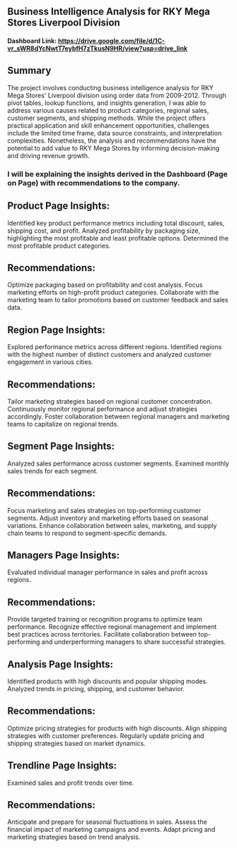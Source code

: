 ## Business Intelligence Analysis for RKY Mega Stores Liverpool Division

#### Dashboard Link: https://drive.google.com/file/d/1C-vr_sWR8dYcNwtT7eybfH7zTkusN9HR/view?usp=drive_link



## Summary

The project involves conducting business intelligence analysis for RKY Mega Stores' Liverpool division using order data from 2009-2012. 
Through pivot tables, lookup functions, and insights generation, I was able to address various causes related to product categories, regional sales, customer segments, and shipping methods. 
While the project offers practical application and skill enhancement opportunities, challenges include the limited time frame, data source constraints, and interpretation complexities.
Nonetheless, the analysis and recommendations have the potential to add value to RKY Mega Stores by informing decision-making and driving revenue growth.


### I will be explaining the insights derived in the Dashboard (Page on Page) with recommendations to the company.




## Product Page Insights:
Identified key product performance metrics including total discount, sales, shipping cost, and profit.
Analyzed profitability by packaging size, highlighting the most profitable and least profitable options.
Determined the most profitable product categories.

## Recommendations:

Optimize packaging based on profitability and cost analysis.
Focus marketing efforts on high-profit product categories.
Collaborate with the marketing team to tailor promotions based on customer feedback and sales data.


## Region Page Insights:
Explored performance metrics across different regions.
Identified regions with the highest number of distinct customers and analyzed customer engagement in various cities.

## Recommendations:

Tailor marketing strategies based on regional customer concentration.
Continuously monitor regional performance and adjust strategies accordingly.
Foster collaboration between regional managers and marketing teams to capitalize on regional trends.


## Segment Page Insights:
Analyzed sales performance across customer segments.
Examined monthly sales trends for each segment.

## Recommendations:

Focus marketing and sales strategies on top-performing customer segments.
Adjust inventory and marketing efforts based on seasonal variations.
Enhance collaboration between sales, marketing, and supply chain teams to respond to segment-specific demands.


## Managers Page Insights:
Evaluated individual manager performance in sales and profit across regions.


## Recommendations:

Provide targeted training or recognition programs to optimize team performance.
Recognize effective regional management and implement best practices across territories.
Facilitate collaboration between top-performing and underperforming managers to share successful strategies.


## Analysis Page Insights:
Identified products with high discounts and popular shipping modes.
Analyzed trends in pricing, shipping, and customer behavior.


## Recommendations:

Optimize pricing strategies for products with high discounts.
Align shipping strategies with customer preferences.
Regularly update pricing and shipping strategies based on market dynamics.


## Trendline Page Insights:
Examined sales and profit trends over time.


## Recommendations:

Anticipate and prepare for seasonal fluctuations in sales.
Assess the financial impact of marketing campaigns and events.
Adapt pricing and marketing strategies based on trend analysis.















